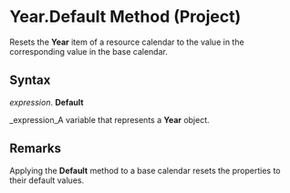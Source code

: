 
# Year.Default Method (Project)

Resets the  **Year** item of a resource calendar to the value in the corresponding value in the base calendar.


## Syntax

 _expression_. **Default**

 _expression_A variable that represents a  **Year** object.


## Remarks

Applying the  **Default** method to a base calendar resets the properties to their default values.

